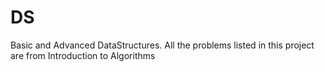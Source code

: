 # DS
Basic and Advanced DataStructures.
All the problems listed in this project are from Introduction to Algorithms
